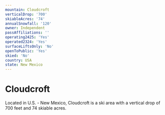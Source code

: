 ```yaml
---
mountain: Cloudcroft
verticalDrop: '700'
skiableAcres: '74'
annualSnowfall: '120'
owner: Independent
passAffiliations: ''
operating2425: 'Yes'
operated2324: 'Yes'
surfaceLiftsOnly: 'No'
openToPublic: 'Yes'
skied: 'No'
country: USA
state: New Mexico
---
```


# Cloudcroft

Located in U.S. - New Mexico, Cloudcroft is a ski area with a vertical drop of 700 feet and 74 skiable acres.
